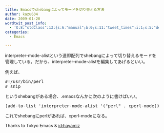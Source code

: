 ```yaml
---
title: Emacsでshebangによってモードを切り替える方法
author: kazu634
date: 2009-01-20
wordtwit_post_info:
  - 'O:8:"stdClass":13:{s:6:"manual";b:0;s:11:"tweet_times";i:1;s:5:"delay";i:0;s:7:"enabled";i:1;s:10:"separation";s:2:"60";s:7:"version";s:3:"3.7";s:14:"tweet_template";b:0;s:6:"status";i:2;s:6:"result";a:0:{}s:13:"tweet_counter";i:2;s:13:"tweet_log_ids";a:1:{i:0;i:4485;}s:9:"hash_tags";a:0:{}s:8:"accounts";a:1:{i:0;s:7:"kazu634";}}'
categories:
  - Emacs

---
```

<div class="section">
<p>
    interpreter-mode-alistという連即配列でshebangによって切り替えるモードを管理している。だから、interpreter-mode-alistを編集してあげるといい。
</p>
  
<p>
    例えば、
</p>
  
<pre class="syntax-highlight">
<span class="synPreProc">#!/usr/bin/perl</span>
<span class="synComment"># snip</span>
</pre>
  
<p>
    というshebangがある場合、.emacsなんかに次のように書けばいい。
</p>
  
<pre class="syntax-highlight">
<span class="synSpecial">(</span>add-to-list <span class="synSpecial">'</span><span class="synIdentifier">interpreter-mode-alist</span> <span class="synSpecial">'(</span><span class="synConstant">&#34;perl&#34;</span> . cperl-mode<span class="synSpecial">))</span>
</pre>
  
<p>
    これでshebangにperlがあれば、cperl-modeになる。
</p>
  
<p>
    Thanks to Tokyo Emacs & <a href="http://d.hatena.ne.jp/hayamiz/" onclick="__gaTracker('send', 'event', 'outbound-article', 'http://d.hatena.ne.jp/hayamiz/', 'id:hayamiz');">id:hayamiz</a>
</p>
</div>
